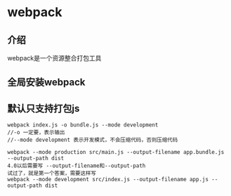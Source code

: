 # webpack

## 介绍
  webpack是一个资源整合打包工具
## 全局安装webpack
## 默认只支持打包js
    webpack index.js -o bundle.js --mode development
    //-o 一定要，表示输出
    //--mode development 表示开发模式，不会压缩代码，否则压缩代码

    webpack --mode production src/main.js --output-filename app.bundle.js --output-path dist
    4.0以后需要写 --output-filename和--output-path
    试过了，就是第一个答案，需要这样写
    webpack --mode development src/index.js --output-filename app.js --output-path dist